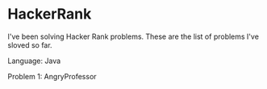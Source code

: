 # HackerRank
I've been solving Hacker Rank problems. These are the list of problems I've sloved so far.

Language: Java

Problem 1: AngryProfessor



